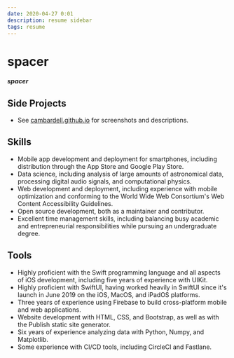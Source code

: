 ```yaml
---
date: 2020-04-27 0:01
description: resume sidebar
tags: resume
---
```

# <span id="hidden-text">spacer</span>
##### <span id="hidden-text">spacer</span>
## Side Projects
* See [cambardell.github.io](https://cambardell.github.io) for screenshots and descriptions.

## Skills  
*  Mobile app development and deployment for smartphones, including distribution through the App Store and Google Play Store.
* Data science, including analysis of large amounts of astronomical data, processing digital audio signals, and computational physics. 
* Web development and deployment, including experience with mobile optimization and conforming to the World Wide Web Consortium's Web Content Accessibility Guidelines.
* Open source development, both as a maintainer and contributor.
* Excellent time management skills, including balancing busy academic and entrepreneurial responsibilities while pursuing an undergraduate degree.

## Tools  
* Highly proficient with the Swift programming language and all aspects of iOS development, including five years of experience with UIKit.
* Highly proficient with SwiftUI, having worked heavily in SwiftUI since it's launch in June 2019 on the iOS, MacOS, and iPadOS platforms. 
* Three years of experience using Firebase to build cross-platform mobile and web applications. 
* Website development with HTML, CSS, and Bootstrap, as well as with the Publish static site generator. 
* Six years of experience analyzing data with Python, Numpy, and Matplotlib.
* Some experience with CI/CD tools, including CircleCI and Fastlane.



